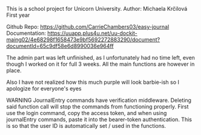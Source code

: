 This is a school project for Unicorn University.
Author: Michaela Krčilová
First year

Github Repo: https://github.com/CarrieChambers03/easy-journal
Documentation: https://uuapp.plus4u.net/uu-dockit-maing02/4e68298f1658473e9bf5692272883290/document?documentId=65c9df58e6d8990036e964ff

The admin part was left unfinished, as I unfortunately had no time left, even though I worked on it for full 3 weeks. All the main functions are however in place.

Also I have not realized how this much purple will look barbie-ish so I apologize for everyone's eyes

WARNING
JournalEntry commands have verification middleware. Deleting said function call will stop the commands from functioning properly.
First use the login command, copy the access token, and when using journalEntry commands, paste it into the bearer-token authentication.
This is so that the user ID is automatically set / used in the functions.

